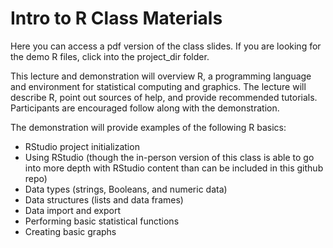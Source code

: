# Intro to R Class Materials

Here you can access a pdf version of the class slides. If you are looking for the demo R files, click into the project_dir folder.

This lecture and demonstration will overview R, a programming language and environment for statistical computing and graphics. The lecture will describe R, point out sources of help, and provide recommended tutorials. Participants are encouraged follow along with the demonstration.


The demonstration will provide examples of the following R basics:

* RStudio project initialization
* Using RStudio (though the in-person version of this class is able to go into more depth with RStudio content than can be included in this github repo)
* Data types (strings, Booleans, and numeric data)
* Data structures (lists and data frames)
* Data import and export
* Performing basic statistical functions
* Creating basic graphs
